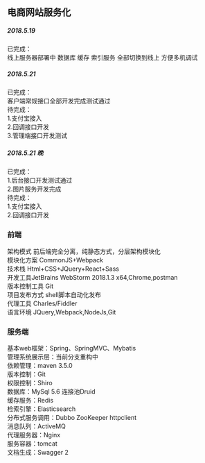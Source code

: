 ## 电商网站服务化

##### 2018.5.19
已完成：<br>
 线上服务器部署中  数据库 缓存 索引服务 全部切换到线上 方便多机调试
##### 2018.5.21
已完成：<br>
客户端常规接口全部开发完成测试通过 <br>
待完成：<br>
1.支付宝接入 <br>
2.回调接口开发   <br>
3.管理端接口开发测试
##### 2018.5.21 晚
已完成：<br>
1.后台接口开发测试通过  <br>
2.图片服务开发完成<br>
待完成：<br>
1.支付宝接入 <br>
2.回调接口开发 
### 前端

架构模式 前后端完全分离，纯静态方式，分层架构模块化  <br>
模块化方案 CommonJS+Webpack  <br>
技术栈 Html+CSS+JQuery+React+Sass  <br>
开发工具JetBrains WebStorm 2018.1.3 x64,Chrome,postman <br>
版本控制工具 Git <br>
项目发布方式 shell脚本自动化发布 <br>
代理工具 Charles/Fiddler <br>
语言环境 JQuery,Webpack,NodeJs,Git <br>

### 服务端
基本web框架：Spring、SpringMVC、Mybatis<br>
管理系统展示层：当前分支重构中 <br>
依赖管理：maven 3.5.0<br>
版本控制：Git<br>
权限控制：Shiro<br>
数据库：MySql 5.6 连接池Druid<br>
缓存服务：Redis<br>
检索引擎：Elasticsearch<br>
分布式服务调用：Dubbo ZooKeeper httpclient<br>
消息队列：ActiveMQ<br>
代理服务器：Nginx<br>
服务容器：tomcat<br>
文档生成：Swagger 2<br>
